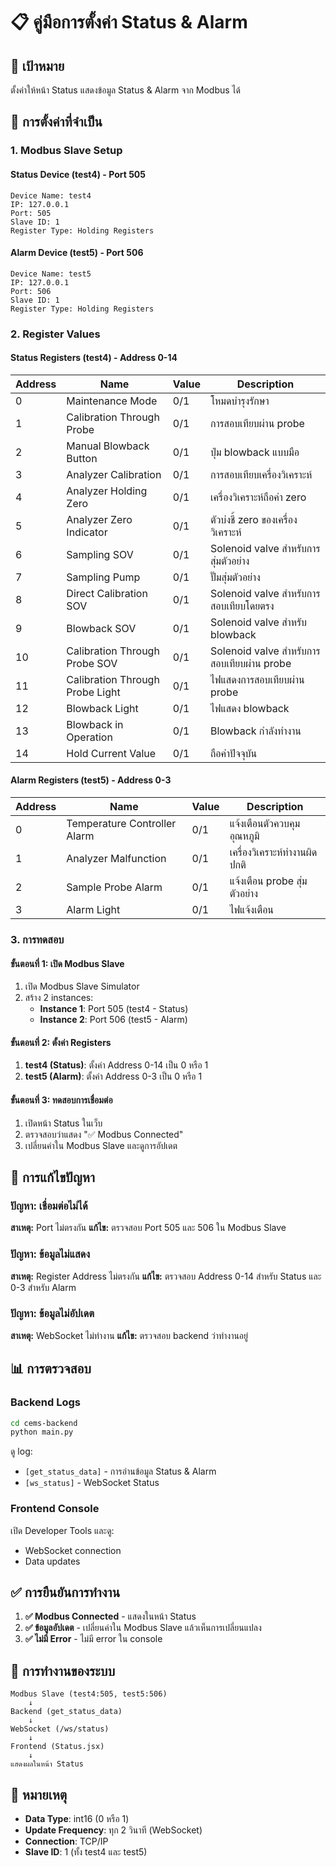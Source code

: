 # 📋 คู่มือการตั้งค่า Status & Alarm

## 🎯 **เป้าหมาย**
ตั้งค่าให้หน้า Status แสดงข้อมูล Status & Alarm จาก Modbus ได้

## 🔧 **การตั้งค่าที่จำเป็น**

### **1. Modbus Slave Setup**

#### **Status Device (test4) - Port 505**
```
Device Name: test4
IP: 127.0.0.1
Port: 505
Slave ID: 1
Register Type: Holding Registers
```

#### **Alarm Device (test5) - Port 506**
```
Device Name: test5
IP: 127.0.0.1
Port: 506
Slave ID: 1
Register Type: Holding Registers
```

### **2. Register Values**

#### **Status Registers (test4) - Address 0-14**
| Address | Name | Value | Description |
|---------|------|-------|-------------|
| 0 | Maintenance Mode | 0/1 | โหมดบำรุงรักษา |
| 1 | Calibration Through Probe | 0/1 | การสอบเทียบผ่าน probe |
| 2 | Manual Blowback Button | 0/1 | ปุ่ม blowback แบบมือ |
| 3 | Analyzer Calibration | 0/1 | การสอบเทียบเครื่องวิเคราะห์ |
| 4 | Analyzer Holding Zero | 0/1 | เครื่องวิเคราะห์ถือค่า zero |
| 5 | Analyzer Zero Indicator | 0/1 | ตัวบ่งชี้ zero ของเครื่องวิเคราะห์ |
| 6 | Sampling SOV | 0/1 | Solenoid valve สำหรับการสุ่มตัวอย่าง |
| 7 | Sampling Pump | 0/1 | ปั๊มสุ่มตัวอย่าง |
| 8 | Direct Calibration SOV | 0/1 | Solenoid valve สำหรับการสอบเทียบโดยตรง |
| 9 | Blowback SOV | 0/1 | Solenoid valve สำหรับ blowback |
| 10 | Calibration Through Probe SOV | 0/1 | Solenoid valve สำหรับการสอบเทียบผ่าน probe |
| 11 | Calibration Through Probe Light | 0/1 | ไฟแสดงการสอบเทียบผ่าน probe |
| 12 | Blowback Light | 0/1 | ไฟแสดง blowback |
| 13 | Blowback in Operation | 0/1 | Blowback กำลังทำงาน |
| 14 | Hold Current Value | 0/1 | ถือค่าปัจจุบัน |

#### **Alarm Registers (test5) - Address 0-3**
| Address | Name | Value | Description |
|---------|------|-------|-------------|
| 0 | Temperature Controller Alarm | 0/1 | แจ้งเตือนตัวควบคุมอุณหภูมิ |
| 1 | Analyzer Malfunction | 0/1 | เครื่องวิเคราะห์ทำงานผิดปกติ |
| 2 | Sample Probe Alarm | 0/1 | แจ้งเตือน probe สุ่มตัวอย่าง |
| 3 | Alarm Light | 0/1 | ไฟแจ้งเตือน |

### **3. การทดสอบ**

#### **ขั้นตอนที่ 1: เปิด Modbus Slave**
1. เปิด Modbus Slave Simulator
2. สร้าง 2 instances:
   - **Instance 1**: Port 505 (test4 - Status)
   - **Instance 2**: Port 506 (test5 - Alarm)

#### **ขั้นตอนที่ 2: ตั้งค่า Registers**
1. **test4 (Status)**: ตั้งค่า Address 0-14 เป็น 0 หรือ 1
2. **test5 (Alarm)**: ตั้งค่า Address 0-3 เป็น 0 หรือ 1

#### **ขั้นตอนที่ 3: ทดสอบการเชื่อมต่อ**
1. เปิดหน้า Status ในเว็บ
2. ตรวจสอบว่าแสดง "✅ Modbus Connected"
3. เปลี่ยนค่าใน Modbus Slave และดูการอัปเดต

## 🚨 **การแก้ไขปัญหา**

### **ปัญหา: เชื่อมต่อไม่ได้**
**สาเหตุ:** Port ไม่ตรงกัน
**แก้ไข:** ตรวจสอบ Port 505 และ 506 ใน Modbus Slave

### **ปัญหา: ข้อมูลไม่แสดง**
**สาเหตุ:** Register Address ไม่ตรงกัน
**แก้ไข:** ตรวจสอบ Address 0-14 สำหรับ Status และ 0-3 สำหรับ Alarm

### **ปัญหา: ข้อมูลไม่อัปเดต**
**สาเหตุ:** WebSocket ไม่ทำงาน
**แก้ไข:** ตรวจสอบ backend ว่าทำงานอยู่

## 📊 **การตรวจสอบ**

### **Backend Logs**
```bash
cd cems-backend
python main.py
```

ดู log:
- `[get_status_data]` - การอ่านข้อมูล Status & Alarm
- `[ws_status]` - WebSocket Status

### **Frontend Console**
เปิด Developer Tools และดู:
- WebSocket connection
- Data updates

## ✅ **การยืนยันการทำงาน**

1. **✅ Modbus Connected** - แสดงในหน้า Status
2. **✅ ข้อมูลอัปเดต** - เปลี่ยนค่าใน Modbus Slave แล้วเห็นการเปลี่ยนแปลง
3. **✅ ไม่มี Error** - ไม่มี error ใน console

## 🔄 **การทำงานของระบบ**

```
Modbus Slave (test4:505, test5:506)
    ↓
Backend (get_status_data)
    ↓
WebSocket (/ws/status)
    ↓
Frontend (Status.jsx)
    ↓
แสดงผลในหน้า Status
```

## 📝 **หมายเหตุ**

- **Data Type**: int16 (0 หรือ 1)
- **Update Frequency**: ทุก 2 วินาที (WebSocket)
- **Connection**: TCP/IP
- **Slave ID**: 1 (ทั้ง test4 และ test5)






